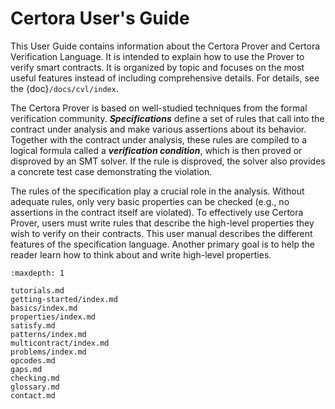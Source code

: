 Certora User's Guide
====================

This User Guide contains information about the Certora Prover and Certora
Verification Language.  It is intended to explain how to use the Prover to
verify smart contracts.  It is organized by topic and focuses on the most
useful features instead of including comprehensive details.  For details, see
the {doc}`/docs/cvl/index`.

The Certora Prover is based on well-studied techniques from the formal
verification community. _**Specifications**_ define a set of rules that call
into the contract under analysis and make various assertions about its
behavior. Together with the contract under analysis, these rules are compiled
to a logical formula called a _**verification condition**_, which is then
proved or disproved by an SMT solver. If the rule is disproved, the solver also
provides a concrete test case demonstrating the violation.

The rules of the specification play a crucial role in the analysis. Without
adequate rules, only very basic properties can be checked (e.g., no assertions
in the contract itself are violated). To effectively use Certora Prover, users
must write rules that describe the high-level properties they wish to verify on
their contracts. This user manual describes the different features of the
specification language. Another primary goal is to help the reader learn how to
think about and write high-level properties.

```{toctree}
:maxdepth: 1

tutorials.md
getting-started/index.md
basics/index.md
properties/index.md
satisfy.md
patterns/index.md
multicontract/index.md
problems/index.md
opcodes.md
gaps.md
checking.md
glossary.md
contact.md
```

